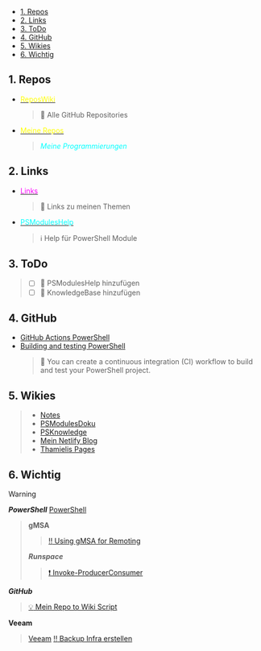 
- [1. Repos](#1-repos)
- [2. Links](#2-links)
- [3. ToDo](#3-todo)
- [4. GitHub](#4-github)
- [5. Wikies](#5-wikies)
- [6. Wichtig](#6-wichtig)

##  1. Repos
- [<span style="color:yellow">ReposWiki</span>](<ReposWiki/ReposWiki.md>)
  > :memo: Alle GitHub Repositories
- [<span style="color:yellow">Meine Repos</span>](ReposWiki/Repositories.md)
  > <span style="color:cyan">*Meine Programmierungen*</span>

##  2. Links
- [<span style="color:magenta">Links</span>](<Links/LinksWiki.md>)
  > :memo: Links zu meinen Themen
- [<span style="color:cyan">PSModulesHelp</span>](<PSModulesHelp/ModuleDoku.md>)
  > :information_source: Help für PowerShell Module

##  3. ToDo
  > - [ ] :memo: PSModulesHelp hinzufügen
  > - [ ] :memo: KnowledgeBase hinzufügen

## 4. GitHub
- [GitHub Actions PowerShell](https://github.com/marketplace/actions/powershell-script)
- [Building and testing PowerShell](https://docs.github.com/en/actions/use-cases-and-examples/building-and-testing/building-and-testing-powershell)
  >   :memo: You can create a continuous integration (CI) workflow to build and test your PowerShell project.

## 5. Wikies
  > - [Notes](https://github.com/thamielis/Notes)
  > - [PSModulesDoku](https://thamielis.github.io/PSModulesDoku/)
  > - [PSKnowledge](https://thamielis.github.io/PSKnowledge/ClassExplorer/gasm.html)
  > - [Mein Netlify Blog](<https://blog.in-pro.org>)
  > - [Thamielis Pages](<https://thamielis.github.io>)

## 6. Wichtig
>[!warning]
>***PowerShell***
>[PowerShell](Links/PowerShell%20Links.md)
>>**gMSA**
>>>[:bangbang: Using gMSA for Remoting](Knowledge/PowerShell/gMSA/Using%20Group%20Managed%20Service%20Accounts%20(gMSAs)%20for%20PowerShell%20Remoting.md)
>>
>>***Runspace***
>>>[:exclamation: Invoke-ProducerConsumer](Scripts/Invoke-ProducerConsumer.ps1)
>>
>***GitHub***
>>[:bulb: Mein Repo to Wiki Script](https://github.com/thamielis/PSRepoOverview)
>
>**Veeam**
>>[Veeam](Links/Veeam.md)
>>[:bangbang: Backup Infra erstellen](<https://jorgedelacruz.uk/2020/03/09/veeam-how-to-design-and-implement-a-backup-system-based-on-sla-policies-part-i-design-architecture-and-tagging-in-vsphere>)
>

